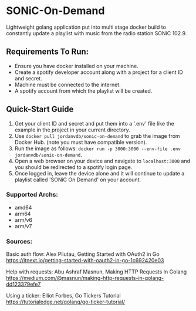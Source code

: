 # SONiC-On-Demand
Lightweight golang application put into multi stage docker build to constantly update a playlist with music from the radio station SONiC 102.9.

## Requirements To Run:
- Ensure you have docker installed on your machine.
- Create a spotify developer account along with a project for a client ID and secret.
- Machine must be connected to the internet.
- A spotify account from which the playlist will be created.

## Quick-Start Guide
1. Get your client ID and secret and put them into a '.env' file like the example in the project in your current directory.
2. Use `docker pull jordanvdb/sonic-on-demand` to grab the image from Docker Hub. (note you must have compatible version).
3. Run the image as follows: `docker run -p 3000:3000 --env-file .env jordanvdb/sonic-on-demand`.
4. Open a web browser on your device and navigate to `localhost:3000` and you should be redirected to a spotify login page.
5. Once logged in, leave the device alone and it will continue to update a playlist called 'SONiC On Demand' on your account.

### Supported Archs:
- amd64
- arm64
- arm/v6
- arm/v7

### Sources:
Basic auth flow: Alex Pliutau, Getting Started with OAuth2 in Go
https://itnext.io/getting-started-with-oauth2-in-go-1c692420e03

Help with requests: Abu Ashraf Masnun, Making HTTP Requests In Golang
https://medium.com/@masnun/making-http-requests-in-golang-dd123379efe7

Using a ticker: Elliot Forbes, Go Tickers Tutorial
https://tutorialedge.net/golang/go-ticker-tutorial/

